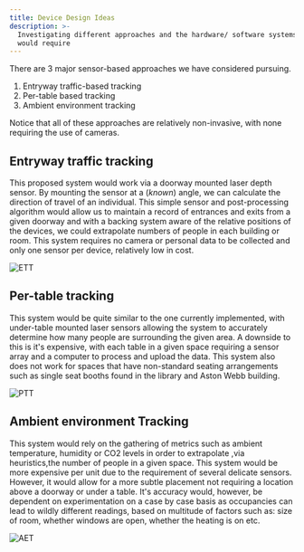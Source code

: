 ```yaml
---
title: Device Design Ideas
description: >-
  Investigating different approaches and the hardware/ software systems they
  would require
---
```

There are 3 major sensor-based approaches we have considered pursuing. 

1. Entryway traffic-based tracking
2. Per-table based tracking
3. Ambient environment tracking

Notice that all of these approaches are relatively non-invasive, with none requiring the use of cameras. 

## Entryway traffic tracking

This proposed system would work via a doorway mounted laser depth sensor. By mounting the sensor at a (*known*) angle, we can calculate the direction of travel of an individual. This simple sensor and post-processing algorithm would allow us to maintain a record of entrances and exits from a given doorway and with a backing system aware of the relative positions of the devices, we could extrapolate numbers of people in each building or room. 
This system requires no camera or personal data to be collected and only one sensor per device, relatively low in cost.


![ETT](/images/uploads/SDSDesignApproach1.jpg)


## Per-table tracking

This system would be quite similar to the one currently implemented, with under-table mounted laser sensors allowing the system to accurately determine how many people are surrounding the given area. A downside to this is it's expensive, with each table in a given space requiring a sensor array and a computer to process and upload the data. This system also does not work for spaces that have non-standard seating arrangements such as single seat booths found in the library and Aston Webb building. 

![PTT](/images/uploads/SDSDesignApproach2.jpg)

## Ambient environment Tracking

This system would rely on the gathering of metrics such as ambient temperature, humidity or CO2 levels in order to extrapolate ,via heuristics,the number of people in a given space. This system would be more expensive per unit due to the requirement of several delicate sensors. However, it would allow for a more subtle placement not requiring a location above a doorway or under a table. It's accuracy would, however, be dependent on experimentation on a case by case basis as occupancies can lead to wildly different readings, based on multitude of factors such as: size of room, whether windows are open, whether the heating is on etc. 

![AET](/img/SDSDesignApproach3.jpg)
